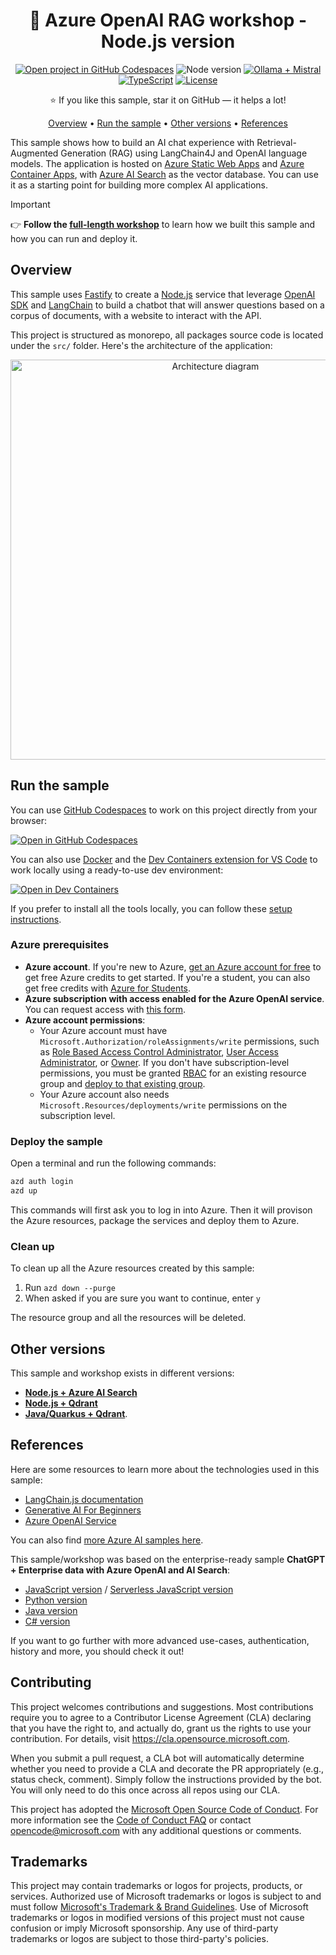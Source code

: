 <!-- prettier-ignore -->
<div align="center">

# 🤖 Azure OpenAI RAG workshop - Node.js version

[![Open project in GitHub Codespaces](https://img.shields.io/badge/Codespaces-Open-blue?style=flat-square&logo=github)](https://codespaces.new/Azure-Samples/azure-openai-rag-workshop?hide_repo_select=true&ref=main&quickstart=true)
![Node version](https://img.shields.io/badge/Node.js->=20-3c873a?style=flat-square)
[![Ollama + Mistral](https://img.shields.io/badge/Ollama-Mistral-ff7000?style=flat-square)](https://ollama.com/library/mistral)
[![TypeScript](https://img.shields.io/badge/TypeScript-blue?style=flat-square&logo=typescript&logoColor=white)](https://www.typescriptlang.org)
[![License](https://img.shields.io/badge/License-MIT-yellow?style=flat-square)](LICENSE)

:star: If you like this sample, star it on GitHub — it helps a lot!

[Overview](#overview) • [Run the sample](#run-the-sample) • [Other versions](#other-versions) • [References](#references)

</div>

This sample shows how to build an AI chat experience with Retrieval-Augmented Generation (RAG) using LangChain4J and OpenAI language models. The application is hosted on [Azure Static Web Apps](https://learn.microsoft.com/azure/static-web-apps/overview) and [Azure Container Apps](https://learn.microsoft.com/azure/container-apps/overview), with [Azure AI Search](https://learn.microsoft.com/azure/search/search-what-is-azure-search) as the vector database. You can use it as a starting point for building more complex AI applications.

> [!IMPORTANT]
> 👉 **Follow the [full-length workshop](https://aka.ms/ws/openai-rag)** to learn how we built this sample and how you can run and deploy it.

## Overview

This sample uses [Fastify](https://fastify.dev) to create a [Node.js](https://nodejs.org/) service that leverage [OpenAI SDK](https://platform.openai.com/docs/libraries/) and [LangChain](https://js.langchain.com/) to build a chatbot that will answer questions based on a corpus of documents, with a website to interact with the API.

This project is structured as monorepo, all packages source code is located under the `src/` folder.
Here's the architecture of the application:

<div align="center">
  <img src="./docs/assets/architecture.png" alt="Architecture diagram" width="640px" />
</div>

## Run the sample

You can use [GitHub Codespaces](https://github.com/features/codespaces) to work on this project directly from your browser:

[![Open in GitHub Codespaces](https://img.shields.io/badge/Codespaces-Open-blue?style=flat-square&logo=github)](https://codespaces.new/Azure-Samples/azure-openai-rag-workshop?hide_repo_select=true&ref=main&quickstart=true)

You can also use [Docker](https://www.docker.com/products/docker-desktop) and the [Dev Containers extension for VS Code](https://aka.ms/vscode/ext/devcontainer) to work locally using a ready-to-use dev environment:

[![Open in Dev Containers](https://img.shields.io/static/v1?style=flat-square&label=Dev%20Containers&message=Open&color=blue&logo=visualstudiocode)](https://vscode.dev/redirect?url=vscode://ms-vscode-remote.remote-containers/cloneInVolume?url=https://github.com/Azure-Samples/azure-openai-rag-workshop)

If you prefer to install all the tools locally, you can follow these [setup instructions](https://aka.ms/ws?src=gh%3AAzure-Samples%2Fazure-openai-rag-workshop%2Fdocs%2Fworkshop.md&step=2#optional-working-locally-without-the-dev-container).

<!--
> [!TIP]
> You can run this sample entirely locally without any cost using [Ollama](https://ollama.com/). Follow the instructions above to setup the tools locally to get started.
-->

### Azure prerequisites

- **Azure account**. If you're new to Azure, [get an Azure account for free](https://azure.microsoft.com/free) to get free Azure credits to get started. If you're a student, you can also get free credits with [Azure for Students](https://aka.ms/azureforstudents).
- **Azure subscription with access enabled for the Azure OpenAI service**. You can request access with [this form](https://aka.ms/oaiapply).
- **Azure account permissions**:
  - Your Azure account must have `Microsoft.Authorization/roleAssignments/write` permissions, such as [Role Based Access Control Administrator](https://learn.microsoft.com/azure/role-based-access-control/built-in-roles#role-based-access-control-administrator-preview), [User Access Administrator](https://learn.microsoft.com/azure/role-based-access-control/built-in-roles#user-access-administrator), or [Owner](https://learn.microsoft.com/azure/role-based-access-control/built-in-roles#owner). If you don't have subscription-level permissions, you must be granted [RBAC](https://learn.microsoft.com/azure/role-based-access-control/built-in-roles#role-based-access-control-administrator-preview) for an existing resource group and [deploy to that existing group](docs/deploy_existing.md#resource-group).
  - Your Azure account also needs `Microsoft.Resources/deployments/write` permissions on the subscription level.

### Deploy the sample

Open a terminal and run the following commands:

```bash
azd auth login
azd up
```

This commands will first ask you to log in into Azure. Then it will provison the Azure resources, package the services and deploy them to Azure.

### Clean up

To clean up all the Azure resources created by this sample:

1. Run `azd down --purge`
2. When asked if you are sure you want to continue, enter `y`

The resource group and all the resources will be deleted.

## Other versions

This sample and workshop exists in different versions:

- [**Node.js + Azure AI Search**](https://aka.ms/ws/openai-rag)
- [**Node.js + Qdrant**](https://aka.ms/ws/openai-rag-qdrant)
- [**Java/Quarkus + Qdrant**](https://aka.ms/ws/openai-rag-quarkus).

## References

Here are some resources to learn more about the technologies used in this sample:

- [LangChain.js documentation](https://js.langchain.com/)
- [Generative AI For Beginners](https://github.com/microsoft/generative-ai-for-beginners)
- [Azure OpenAI Service](https://learn.microsoft.com/azure/ai-services/openai/overview)

You can also find [more Azure AI samples here](https://github.com/Azure-Samples/azureai-samples).

This sample/workshop was based on the enterprise-ready sample **ChatGPT + Enterprise data with Azure OpenAI and AI Search**:

- [JavaScript version](https://github.com/Azure-Samples/azure-search-openai-javascript) / [Serverless JavaScript version](https://github.com/Azure-Samples/serverless-chat-langchainjs)
- [Python version](https://github.com/Azure-Samples/azure-search-openai-demo/)
- [Java version](https://github.com/Azure-Samples/azure-search-openai-demo-java)
- [C# version](https://github.com/Azure-Samples/azure-search-openai-demo-csharp)

If you want to go further with more advanced use-cases, authentication, history and more, you should check it out!

## Contributing

This project welcomes contributions and suggestions. Most contributions require you to agree to a
Contributor License Agreement (CLA) declaring that you have the right to, and actually do, grant us
the rights to use your contribution. For details, visit https://cla.opensource.microsoft.com.

When you submit a pull request, a CLA bot will automatically determine whether you need to provide
a CLA and decorate the PR appropriately (e.g., status check, comment). Simply follow the instructions
provided by the bot. You will only need to do this once across all repos using our CLA.

This project has adopted the [Microsoft Open Source Code of Conduct](https://opensource.microsoft.com/codeofconduct/).
For more information see the [Code of Conduct FAQ](https://opensource.microsoft.com/codeofconduct/faq/) or
contact [opencode@microsoft.com](mailto:opencode@microsoft.com) with any additional questions or comments.

## Trademarks

This project may contain trademarks or logos for projects, products, or services. Authorized use of Microsoft
trademarks or logos is subject to and must follow
[Microsoft's Trademark & Brand Guidelines](https://www.microsoft.com/en-us/legal/intellectualproperty/trademarks/usage/general).
Use of Microsoft trademarks or logos in modified versions of this project must not cause confusion or imply Microsoft sponsorship.
Any use of third-party trademarks or logos are subject to those third-party's policies.
